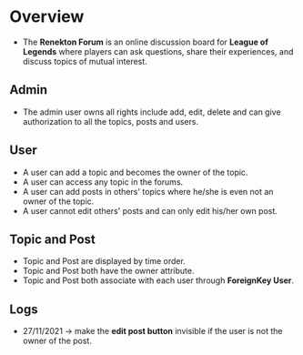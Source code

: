 # Overview
- The **Renekton Forum** is an online discussion board for **League of Legends** where players can ask questions, share their experiences, and discuss topics of mutual interest.

## Admin
- The admin user owns all rights include add, edit, delete and can give authorization to all the topics, posts and users.

## User
- A user can add a topic and becomes the owner of the topic.
- A user can access any topic in the forums.
- A user can add posts in others' topics where he/she is even not an owner of the topic.
- A user cannot edit others' posts and can only edit his/her own post.

## Topic and Post
- Topic and Post are displayed by time order.
- Topic and Post both have the owner attribute.
- Topic and Post both associate with each user through **ForeignKey User**.

## Logs
- 27/11/2021 -> make the **edit post button** invisible if the user is not the owner of the post.
